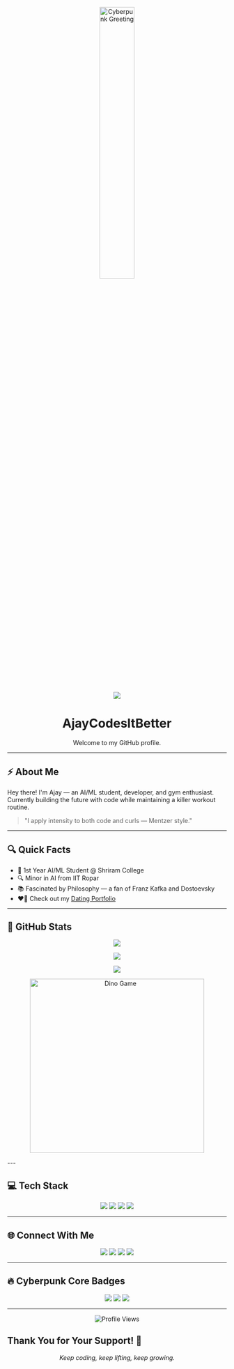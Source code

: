 <p align="center">
  <img src="https://user-images.githubusercontent.com/74038190/226190894-18e959ba-d458-4a94-ac44-790190f2a947.gif" alt="Cyberpunk Greeting" width="40%" />
</p>




<!-- TYPING ANIMATION -->
<p align="center">
  <img src="https://readme-typing-svg.demolab.com?font=Fira+Code&size=24&pause=1000&color=00F0FF&center=true&vCenter=true&width=600&lines=AI%2FML+Student;Mike+Mentzer+Lifter+%7C+Heavy+Duty+Fan;AjayCodesItBetter+is+Live+and+Learning!" />
</p>

<!-- HEADER TITLE -->
<h1 align="center">AjayCodesItBetter</h1>
<p align="center">Welcome to my GitHub profile.</p>

---

## ⚡ About Me  
Hey there! I'm Ajay — an AI/ML student, developer, and gym enthusiast. Currently building the future with code while maintaining a killer workout routine.

> "I apply intensity to both code and curls — Mentzer style."

---

## 🔍 Quick Facts
- 🧠 1st Year AI/ML Student @ Shriram College  
- 🔍 Minor in AI from IIT Ropar  
- 📚 Fascinated by Philosophy — a fan of Franz Kafka and Dostoevsky   
- ❤‍🔥 Check out my [Dating Portfolio](https://ajaydoesitbetter.netlify.app)  

---

## 🚀 GitHub Stats

<p align="center">
  <img src="https://github-readme-stats.vercel.app/api?username=ajaycodesitbetter&show_icons=true&theme=tokyonight" />
</p>
<p align="center">
  <img src="https://github-readme-streak-stats.herokuapp.com/?user=ajaycodesitbetter&theme=tokyonight" />
</p>
<p align="center">
  <img src="https://github-readme-stats.vercel.app/api/top-langs/?username=ajaycodesitbetter&layout=compact&theme=tokyonight" />
</p>
<p align="center">
  <img src="https://user-images.githubusercontent.com/74038190/212284136-03988914-d899-44b4-b1d9-4eeccf656e44.gif" alt="Dino Game" width="400" />
</p>
---


## 💻 Tech Stack

<p align="center">
  <img src="https://img.shields.io/badge/C++-00599C?style=for-the-badge&logo=cplusplus&logoColor=white"/>
  <img src="https://img.shields.io/badge/Python-FFD43B?style=for-the-badge&logo=python&logoColor=blue"/>
  <img src="https://img.shields.io/badge/Firebase-ffca28?style=for-the-badge&logo=firebase&logoColor=black"/>
  <img src="https://img.shields.io/badge/TensorFlow-FF6F00?style=for-the-badge&logo=tensorflow&logoColor=white"/>
</p>

---

## 🌐 Connect With Me

<p align="center">
  <a href="https://www.linkedin.com/in/hot-ajaymathuriya"><img src="https://img.shields.io/badge/LinkedIn-hot--ajaymathuriya-0077B5?style=for-the-badge&logo=linkedin&logoColor=white"/></a>
  <a href="https://www.instagram.com/simplemancomplexmind"><img src="https://img.shields.io/badge/Instagram-simplemancomplexmind-E4405F?style=for-the-badge&logo=instagram&logoColor=white"/></a>
  <a href="https://www.snapchat.com/add/seekin4reality"><img src="https://img.shields.io/badge/Snap-seekin4reality-FFFC00?style=for-the-badge&logo=snapchat&logoColor=black"/></a>
  <a href="mailto:ajaymathuriya@protonmail.com"><img src="https://img.shields.io/badge/Email-ajaymathuriya@protonmail.com-8B89CC?style=for-the-badge&logo=protonmail&logoColor=white"/></a>
</p>

---

## 🔥 Cyberpunk Core Badges

<p align="center">
  <img src="https://img.shields.io/badge/Gym%20Warrior-Heavy%20Duty%20Style-%23FF007F" />
  <img src="https://img.shields.io/badge/Cyberpunk-Vibes-%2300FFFF" />
  <img src="https://img.shields.io/badge/AI%2FML-Explorer-%23FF00FF" />
</p>

---

<p align="center">
  <img src="https://komarev.com/ghpvc/?username=ajaycodesitbetter&label=Profile+Views" alt="Profile Views" />
</p>



## Thank You for Your Support! 🙏

<p align="center">
  <em>Keep coding, keep lifting, keep growing.</em>
</p>
